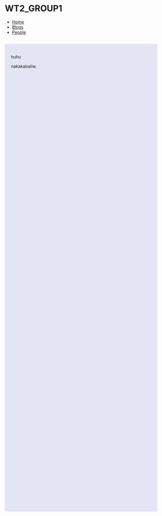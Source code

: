 # WT2_GROUP1
<!DOCTYPE html>
<html>
<head>
<style>
body {margin:0;}

ul {
  list-style-type: none;
  margin: 0;
  padding: 0;
  overflow: hidden;
  background-color: #36454F;
  position: fixed;
  top: 0;
  width: 100%;
}

li {
  float: left;
}

li a {
  display: block;
  color: white;
  text-align: center;
  padding: 14px 16px;
  text-decoration: none;
}

li a:hover:not(.active) {
  background-color: #36454F;
}

.active {
  background-color: #36454F;
}
</style>
</head>
<body>

<ul>
  <li><a class="active" href="#home">Home</a></li>
  <li><a class="blogs" href="#blogs">Blogs</a></li>
  <li><a class="people" href="#people">People</a></li>
 
</ul>

<div style="padding:20px;margin-top:30px;background-color:#E3E4F4;height:1500px;">
<div class="blogs">
                  <p>huhu</p>
</div>
<div class="people">
                  <p>nakakabaliw.</p>
</div>

</body>
</html>


